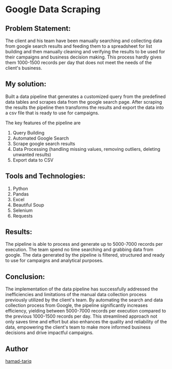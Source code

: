 # Google Data Scraping

## Problem Statement:
The client and his team have been manually searching and collecting data from google search results and feeding them to a spreadsheet for list building and then manually cleaning and verifying the results to be used for their campaigns and business decision making. This process hardly gives them 1000-1500 records per day that does not meet the needs of the client's business.

## My solution:
Built a data pipeline that generates a customized query from the predefined data tables and scrapes data from the google search page. After scraping the results the pipeline then transforms the results and export the data into a csv file that is ready to use for campaigns. 

The key features of the pipeline are

1. Query Building
2. Automated Google Search
3. Scrape google search results
4. Data Processing (handling missing values, removing outliers, deleting unwanted results)
5. Export data to CSV

## Tools and Technologies:
1. Python
2. Pandas
3. Excel
4. Beautiful Soup
5. Selenium
6. Requests

## Results:
The pipeline is able to process and generate up to 5000-7000 records per execution.
The team spend no time searching and grabbing data from google.
The data generated by the pipeline is filtered, structured and ready to use for campaigns and analytical purposes.

## Conclusion:
The implementation of the data pipeline has successfully addressed the inefficiencies and limitations of the manual data collection process previously utilized by the client's team. By automating the search and data collection process from Google, the pipeline significantly increases efficiency, yielding between 5000-7000 records per execution compared to the previous 1000-1500 records per day. This streamlined approach not only saves time and effort but also enhances the quality and reliability of the data, empowering the client's team to make more informed business decisions and drive impactful campaigns.

## Author
[hamad-tariq](https://github.com/hamad-tariq)
